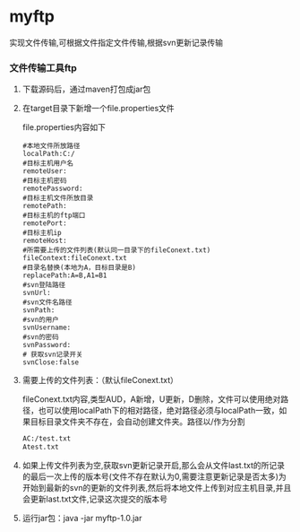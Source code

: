 # myftp
实现文件传输,可根据文件指定文件传输,根据svn更新记录传输

### 文件传输工具ftp



1. 下载源码后，通过maven打包成jar包

2. 在target目录下新增一个file.properties文件

   file.properties内容如下

   ```properties
   #本地文件所放路径
   localPath:C:/
   #目标主机用户名
   remoteUser:
   #目标主机密码
   remotePassword:
   #目标主机文件所放目录
   remotePath:
   #目标主机的ftp端口
   remotePort:
   #目标主机ip
   remoteHost:
   #所需要上传的文件列表(默认同一目录下的fileConext.txt)
   fileContext:fileConext.txt
   #目录名替换(本地为A，目标目录是B)
   replacePath:A=B,A1=B1
   #svn登陆路径
   svnUrl:
   #svn文件名路径
   svnPath:
   #svn的用户
   svnUsername:
   #svn的密码
   svnPassword:
   # 获取svn记录开关
   svnClose:false
   ```

3. 需要上传的文件列表：（默认fileConext.txt）

   fileConext.txt内容,类型AUD，A新增，U更新，D删除，文件可以使用绝对路径，也可以使用localPath下的相对路径，绝对路径必须与localPath一致，如果目标目录文件夹不存在，会自动创建文件夹。路径以/作为分割

   ```txt
   AC:/test.txt
   Atest.txt
   ```
4. 如果上传文件列表为空,获取svn更新记录开启,那么会从文件last.txt的所记录的最后一次上传的版本号(文件不存在默认为0,需要注意更新记录是否太多)为开始到最新的svn的更新的文件列表,然后将本地文件上传到对应主机目录,并且会更新last.txt文件,记录这次提交的版本号

5. 运行jar包：java -jar myftp-1.0.jar



